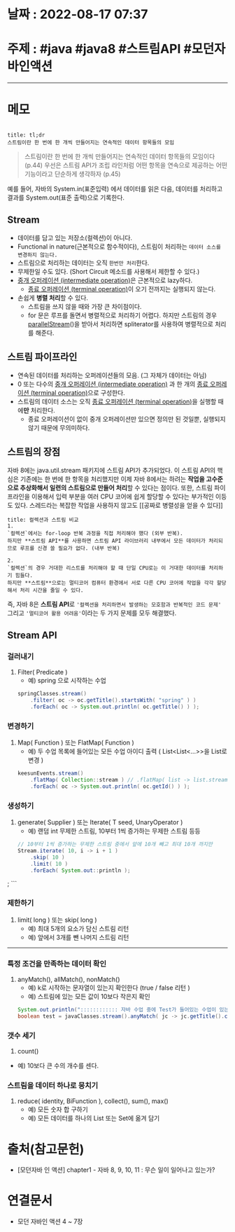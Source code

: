# 날짜 : 2022-08-17 07:37

# 주제 : #java #java8  #스트림API #모던자바인액션
----
# 메모
```toc
```

```ad-note
title: tl;dr
스트림이란 한 번에 한 개씩 만들어지는 연속적인 데이터 항목들의 모임
```


> 스트림이란 한 번에 한 개씩 만들어지는 연속적인 데이터 항목들의 모임이다 (p.44)
> 우선은 스트림 API가 조립 라인처럼 어떤 항목을 연속으로 제공하는 어떤 기능이라고 단순하게 생각하자 (p.45)


예를 들어, 자바의 System.in(표준입력) 에서 데이터를 읽은 다음, 데이터를 처리하고 결과를 System.out(표준 출력)으로 기록한다. 


## Stream
- 데이터를 담고 있는 저장소(컬렉션)이 아니다.
- Functional in nature(근본적으로 함수적이다), 스트림이 처리하는 `데이터 소스를 변경하지 않는다.`
- 스트림으로 처리하는 데이터는 오직 `한번만 처리`한다.
- 무제한일 수도 있다. (Short Circuit 메소드를 사용해서 제한할 수 있다.)
- [중개 오퍼레이션 (intermediate operation)](중개%20오퍼레이션%20(intermediate%20operation).md)은 근본적으로 lazy하다.
	- [종료 오퍼레이션 (terminal operation)](종료%20오퍼레이션%20(terminal%20operation).md)이 오기 전까지는 실행되지 않는다.
- 손쉽게 **병렬 처리**할 수 있다.
	- 스트림을 쓰지 않을 때와 가장 큰 차이점이다. 
	- for 문은 루프를 돌면서 병렬적으로 처리하기 어렵다. 하지만 스트림의 경우 [parallelStream](parallelStream.md)()을 받아서 처리하면 spliterator를 사용하여 병렬적으로 처리를 해준다.


## 스트림 파이프라인
- 연속된 데이터를 처리하는 오퍼레이션들의 모음. (그 자체가 데이터는 아님)
- 0 또는 다수의 [중개 오퍼레이션 (intermediate operation)](중개%20오퍼레이션%20(intermediate%20operation).md) 과 한 개의 [종료 오퍼레이션 (terminal operation)](종료%20오퍼레이션%20(terminal%20operation).md)으로 구성한다.
- 스트림의 데이터 소스는 오직 [종료 오퍼레이션 (terminal operation)](종료%20오퍼레이션%20(terminal%20operation).md)을 실행할 때에**만** 처리한다.
	- 종료 오퍼레이션이 없이 중개 오퍼레이션만 있으면 정의만 된 것일뿐, 실행되지 않기 때문에 무의미하다. 



## 스트림의 장점
자바 8에는 java.util.stream 패키지에 스트림 API가 추가되었다. 이 스트림 API의 핵심은 기존에는 한 번에 한 항목을 처리했지만 이제 자바 8에서는 하려는 **작업을 고수준으로 추상화해서 일련의 스트림으로 만들어 처리**할 수 있다는  점이다. 
또한, 스트림 파이프라인을 이용해서 입력 부분을 여러 CPU 코어에 쉽게 할당할 수 있다는 부가적인 이등도 있다. 
스레드라는  복잡한 작업을 사용하지 않고도 [[공짜로 병렬성을 얻을 수 있다]]

```ad-note
title: 컬렉션과 스트림 비교
1.
`컬렉션`에서는 for-loop 반복 과정을 직접 처리해야 했다 (외부 반복). 
하지만 **스트림 API**를 사용하면 스트림 API 라이브러리 내부에서 모든 데이터가 처리되므로 루프를 신경 쓸 필요가 없다. (내부 반복)

2.
`컬렉션`의 경우 거대한 리스트를 처리해야 할 때 단일 CPU로는 이 거대한 데이터를 처리하기 힘들다.
하지만 **스트림**으로는 멀티코어 컴퓨터 환경에서 서로 다른 CPU 코어에 작업을 각각 할당해서 처리 시간을 줄일 수 있다. 

```

즉, 자바 8은 **스트림 API**로 `'컬렉션을 처리하면서 발생하는 모호함과 반복적인 코드 문제' `그리고 `'멀티코어 활용 어려움'`이라는 두 가지 문제를 모두 해결했다.


## Stream API
### 걸러내기
1. Filter( Predicate )
	- 예) spring 으로 시작하는 수업
	```java
	springClasses.stream()  
        .filter( oc -> oc.getTitle().startsWith( "spring" ) )  
        .forEach( oc -> System.out.println( oc.getTitle() ) );
	```

### 변경하기
1. Map( Function ) 또는 FlatMap( Function )
	- 예) 두 수업 목록에 들어있는 모든 수업 아이디 출력 (  List<List<...>>을 List로 변경 )
	```java
	keesunEvents.stream()  
        .flatMap( Collection::stream ) // .flatMap( list -> list.stream() )  
        .forEach( oc -> System.out.println( oc.getId() ) );
	```

### 생성하기
1. generate( Supplier ) 또는 Iterate( T seed, UnaryOperator )
	- 예) 랜덤 int 무제한 스트림, 10부터 1씩 증가하는 무제한 스트림 등등
	```java
	// 10부터 1씩 증가하는 무제한 스트림 중에서 앞에 10개 빼고 최대 10개 까지만
	Stream.iterate( 10, i -> i + 1 )
        .skip( 10 )  
        .limit( 10 )  
        .forEach( System.out::println );  
;
	```

### 제한하기
1. limit( long ) 또는 skip( long )
	- 예) 최대 5개의 요소가 담신 스트림 리턴
	- 예) 앞에서 3개를 뺀 나머지 스트림 리턴

---

### 특정 조건을 만족하는 데이터 확인
1. anyMatch(), allMatch(), nonMatch()
	- 예) k로 시작하는 문자열이 있는지 확인한다 (true / false 리턴 )
	- 예) 스트림에 있는 모든 값이 10보다 작은지 확인
	```java
	System.out.println(":::::::::::: 자바 수업 중에 Test가 들어있는 수업이 있는지 확인");  
	boolean test = javaClasses.stream().anyMatch( jc -> jc.getTitle().contains( "Test" ) );
	```

### 갯수 세기
1. count()
- 예) 10보다 큰 수의 개수를 센다.

### 스트림을 데이터 하나로 뭉치기
1. reduce( identity, BiFunction ), collect(), sum(), max()
	- 예) 모든 숫자 합 구하기
	- 예) 모든 데이터를 하나의 List 또는 Set에 옮겨 담기





# 출처(참고문헌)
- [모던자바 인 액션] chapter1 - 자바 8, 9, 10, 11 : 무슨 일이 일어나고 있는가?

# 연결문서
- 모던 자바인 액션 4 ~ 7장

